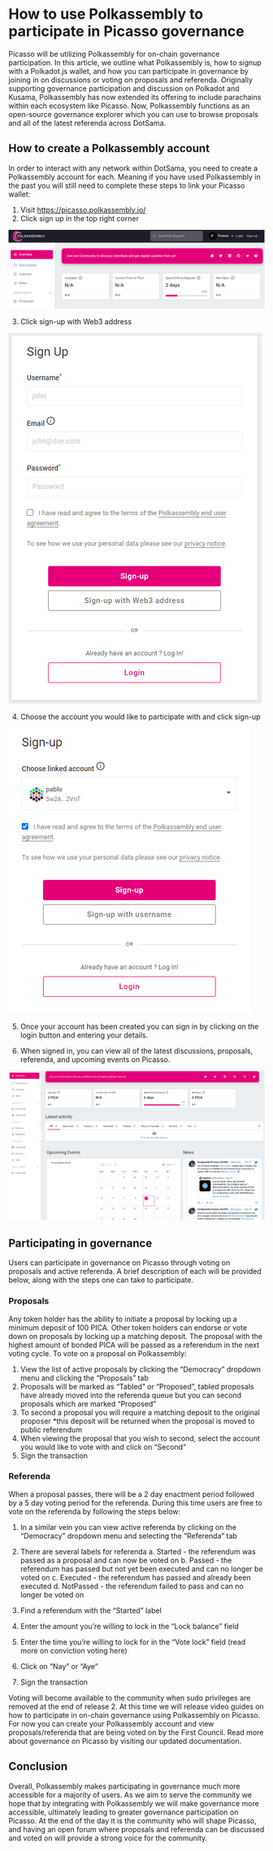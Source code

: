 # How to use Polkassembly to participate in Picasso governance

Picasso will be utilizing Polkassembly for on-chain governance participation. 
In this article, we outline what Polkassembly is, how to signup with a Polkadot.js wallet, 
and how you can participate in governance by joining in on discussions or voting on proposals and referenda. 
Originally supporting governance participation and discussion on Polkadot and Kusama, 
Polkassembly has now extended its offering to include parachains within each ecosystem like Picasso. 
Now, Polkassembly functions as an open-source governance explorer which you
can use to browse proposals and all of the latest referenda across DotSama.

## How to create a Polkassembly account

In order to interact with any network within DotSama, you need to create a Polkassembly account for each. 
Meaning if you have used Polkassembly in the past you will still need to complete these steps to link your Picasso wallet:

1. Visit https://picasso.polkassembly.io/
2. Click sign up in the top right corner

![polkassembly_overview](./polkassembly-overview.png)

3. Click sign-up with Web3 address

![polkassembly_sign_up](./polkassembly-sign-up.png)

4. Choose the account you would like to participate with and click sign-up

![polkassembly_choose_account](./polkassembly-choose-account.png)

5. Once your account has been created you can sign in by clicking on the login button and entering your details.

6. When signed in, you can view all of the latest discussions, proposals, referenda, and upcoming events on Picasso.

![polkasembly_logged_in](./polkassembly-logged-in.png)

## Participating in governance

Users can participate in governance on Picasso through voting on proposals and active referenda. 
A brief description of each will be provided below, along with the steps one can take to participate.

### Proposals

Any token holder has the ability to initiate a proposal by locking up a minimum deposit of 100 PICA. 
Other token holders can endorse or vote down on proposals by locking up a matching deposit. 
The proposal with the highest amount of bonded PICA will be passed as a referendum in the next voting cycle. 
To vote on a proposal on Polkassembly:

1. View the list of active proposals by clicking the “Democracy” dropdown menu and clicking the “Proposals” tab
2. Proposals will be marked as “Tabled” or “Proposed”, tabled proposals have already moved into the referenda queue but you can second proposals which are marked “Proposed”
3. To second a proposal you will require a matching deposit to the original proposer
   *this deposit will be returned when the proposal is moved to public referendum
4. When viewing the proposal that you wish to second, select the account you would like to vote with and click on “Second”
5. Sign the transaction

### Referenda

When a proposal passes, there will be a 2 day enactment period followed by a 5 day voting period for the referenda. 
During this time users are free to vote on the referenda by following the steps below:

1. In a similar vein you can view active referenda by clicking on the “Democracy” dropdown menu and selecting the “Referenda” tab
2. There are several labels for referenda
    a. Started - the referendum was passed as a proposal and can now be voted on
    b. Passed - the referendum has passed but not yet been executed and can no longer be voted on
    c. Executed - the referendum has passed and already been executed
    d. NotPassed - the referendum failed to pass and can no longer be voted on

3. Find a referendum with the “Started” label
4. Enter the amount you’re willing to lock in the “Lock balance” field
5. Enter the time you’re willing to lock for in the “Vote lock” field (read more on conviction voting here)
6. Click on “Nay” or “Aye”
7. Sign the transaction

Voting will become available to the community when sudo privileges are removed at the end of release 2. 
At this time we will release video guides on how to participate in on-chain governance using Polkassembly on Picasso. 
For now you can create your Polkassembly account and view proposals/referenda that are being voted on by the First Council. 
Read more about governance on Picasso by visiting our updated documentation.

## Conclusion
Overall, Polkassembly makes participating in governance much more accessible for a majority of users. 
As we aim to serve the community we hope that by integrating with Polkassembly we will make governance more accessible, 
ultimately leading to greater governance participation on Picasso. 
At the end of the day it is the community who will shape Picasso, 
and having an open forum where proposals and referenda can be discussed and voted on will provide a strong voice for the community.



